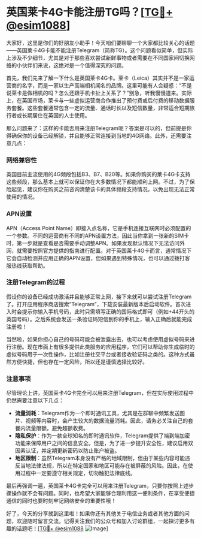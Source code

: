 # 英国莱卡4G卡能注册TG吗？[[TG💪+ @esim1088](https://t.me/s/esim1088)]

大家好，这里是你们的好朋友小助手！今天咱们要聊聊一个大家都比较关心的话题——英国莱卡4G卡能不能注册Telegram（简称TG）。这个问题看似简单，但实际上涉及不少细节，尤其是对于那些喜欢尝试新鲜事物或者需要在不同国家间切换网络的小伙伴们来说，这绝对是一个值得深究的问题。

首先，我们先来了解一下什么是英国莱卡4G卡。莱卡（Leica）其实并不是一家运营商的名字，而是一家以生产高端相机闻名的品牌。这里可能有人会疑惑：“不是说莱卡是做相机的吗？怎么还跟手机卡扯上关系了？”别急，听我慢慢道来。实际上，在英国市场，莱卡与一些虚拟运营商合作推出了预付费或后付费的移动数据服务套餐。这些套餐通常包含一定的流量、通话时长以及短信数量，非常适合短期旅行者或长期居住在英国的人士使用。

那么问题来了：这样的卡能否用来注册Telegram呢？答案是可以的，但前提是你得确保你的设备已经解锁，并且能够正常连接到当地的4G网络。此外，还需要注意几点：

### 网络兼容性
英国目前主流使用的4G频段包括B3、B7、B20等。如果你购买的莱卡4G卡支持这些频段，那么基本上就可以保证你在大多数情况下都能顺利上网。不过，为了保险起见，建议你在购买之前咨询清楚该卡的具体频段支持情况，以免出现无法正常使用的情况。

### APN设置
APN（Access Point Name）即接入点名称，它是手机连接互联网时必须配置的一个参数。不同的运营商有不同的APN设置方法，因此当你拿到一张新的SIM卡时，第一步就是查看是否需要手动调整APN。如果发现默认情况下无法访问外网，就需要按照官方提供的指南进行配置。对于英国莱卡4G卡而言，通常情况下它会自动检测并应用正确的APN设置，但如果遇到特殊情况，也可以通过拨打客服热线获取帮助。

### 注册Telegram的过程
假设你的设备已经成功激活并且能够正常上网，接下来就可以尝试注册Telegram了。打开应用程序商店搜索“Telegram”，下载安装最新版本后启动软件。首次进入时会提示你输入手机号码，此时只需填写正确的国际格式即可（例如+44开头的英国号码）。之后系统会发送一条验证码短信到你的手机上，输入正确后就能完成注册啦！

当然啦，如果你担心自己的号码可能会被泄露出去，也可以考虑使用虚拟号码来进行注册。现在市面上有很多提供此类服务的应用程序，它们可以帮助你生成临时的虚拟号码用于一次性操作，比如注册社交平台或者接收验证码之类的。这种方式虽然方便快捷，但也存在一定风险，所以还是谨慎选择比较好。

### 注意事项
尽管理论上讲，英国莱卡4G卡完全可以用来注册Telegram，但在实际使用过程中仍然需要注意以下几点：
- **流量消耗**：Telegram作为一个即时通讯工具，尤其是在群聊中频繁发送图片、视频等内容时，会产生较大的数据流量消耗。因此，请务必关注自己的套餐内流量限额，避免超额收费。
- **隐私保护**：作为一款全球知名的即时通讯软件，Telegram提供了端到端加密功能来保障用户之间的信息安全。但是，为了进一步提升安全性，建议启用双因素认证，并定期更新密码以防止账户被盗。
- **地区限制**：虽然Telegram本身没有严格的地域限制，但由于某些内容可能违反当地法律法规，所以在特定国家和地区可能存在被屏蔽的风险。因此，在使用过程中一定要遵守相关规定，切勿触犯法律底线。

最后再强调一遍，英国莱卡4G卡完全可以用来注册Telegram，只要你按照上述步骤操作就不会有问题。同时，也希望大家能够合理利用这一便利条件，在享受便捷通信的同时也要时刻牢记网络安全的重要性哦！

好了，今天的分享就到这里啦！如果你还有其他关于电信业务或者其他方面的问题，欢迎随时留言交流。记得关注我们的公众号和加入讨论群组，一起探讨更多有趣的话题吧！[[TG💪+ @esim1088](https://t.me/s/esim1088) ![Image](https://i.postimg.cc/4NQfJmqS/Snipaste-2025-05-13-00-14-12.png)]